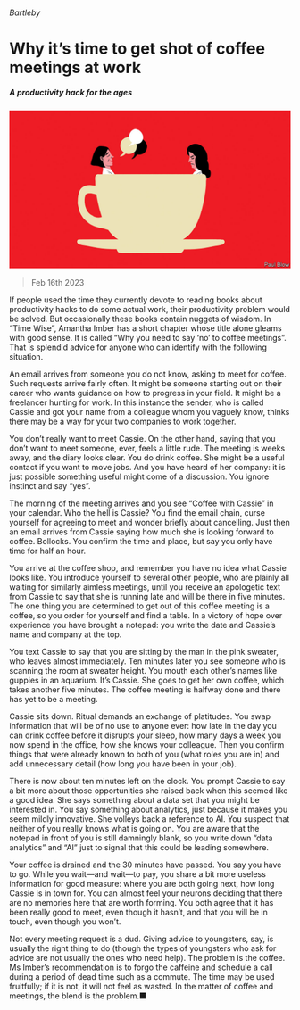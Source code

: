 ###### Bartleby

# Why it’s time to get shot of coffee meetings at work 

##### A productivity hack for the ages 

![image](images/20230218_WBD001.jpg) 

> Feb 16th 2023 

If people used the time they currently devote to reading books about productivity hacks to do some actual work, their productivity problem would be solved. But occasionally these books contain nuggets of wisdom. In “Time Wise”, Amantha Imber has a short chapter whose title alone gleams with good sense. It is called “Why you need to say ‘no’ to coffee meetings”. That is splendid advice for anyone who can identify with the following situation. 

An email arrives from someone you do not know, asking to meet for coffee. Such requests arrive fairly often. It might be someone starting out on their career who wants guidance on how to progress in your field. It might be a freelancer hunting for work. In this instance the sender, who is called Cassie and got your name from a colleague whom you vaguely know, thinks there may be a way for your two companies to work together. 

You don’t really want to meet Cassie. On the other hand, saying that you don’t want to meet someone, ever, feels a little rude. The meeting is weeks away, and the diary looks clear. You do drink coffee. She might be a useful contact if you want to move jobs. And you have heard of her company: it is just possible something useful might come of a discussion. You ignore instinct and say “yes”. 

The morning of the meeting arrives and you see “Coffee with Cassie” in your calendar. Who the hell is Cassie? You find the email chain, curse yourself for agreeing to meet and wonder briefly about cancelling. Just then an email arrives from Cassie saying how much she is looking forward to coffee. Bollocks. You confirm the time and place, but say you only have time for half an hour. 

You arrive at the coffee shop, and remember you have no idea what Cassie looks like. You introduce yourself to several other people, who are plainly all waiting for similarly aimless meetings, until you receive an apologetic text from Cassie to say that she is running late and will be there in five minutes. The one thing you are determined to get out of this coffee meeting is a coffee, so you order for yourself and find a table. In a victory of hope over experience you have brought a notepad: you write the date and Cassie’s name and company at the top.

You text Cassie to say that you are sitting by the man in the pink sweater, who leaves almost immediately. Ten minutes later you see someone who is scanning the room at sweater height. You mouth each other’s names like guppies in an aquarium. It’s Cassie. She goes to get her own coffee, which takes another five minutes. The coffee meeting is halfway done and there has yet to be a meeting.

Cassie sits down. Ritual demands an exchange of platitudes. You swap information that will be of no use to anyone ever: how late in the day you can drink coffee before it disrupts your sleep, how many days a week you now spend in the office, how she knows your colleague. Then you confirm things that were already known to both of you (what roles you are in) and add unnecessary detail (how long you have been in your job). 

There is now about ten minutes left on the clock. You prompt Cassie to say a bit more about those opportunities she raised back when this seemed like a good idea. She says something about a data set that you might be interested in. You say something about analytics, just because it makes you seem mildly innovative. She volleys back a reference to AI. You suspect that neither of you really knows what is going on. You are aware that the notepad in front of you is still damningly blank, so you write down “data analytics” and “AI” just to signal that this could be leading somewhere. 

Your coffee is drained and the 30 minutes have passed. You say you have to go. While you wait—and wait—to pay, you share a bit more useless information for good measure: where you are both going next, how long Cassie is in town for. You can almost feel your neurons deciding that there are no memories here that are worth forming. You both agree that it has been really good to meet, even though it hasn’t, and that you will be in touch, even though you won’t. 

Not every meeting request is a dud. Giving advice to youngsters, say, is usually the right thing to do (though the types of youngsters who ask for advice are not usually the ones who need help). The problem is the coffee. Ms Imber’s recommendation is to forgo the caffeine and schedule a call during a period of dead time such as a commute. The time may be used fruitfully; if it is not, it will not feel as wasted. In the matter of coffee and meetings, the blend is the problem.■






